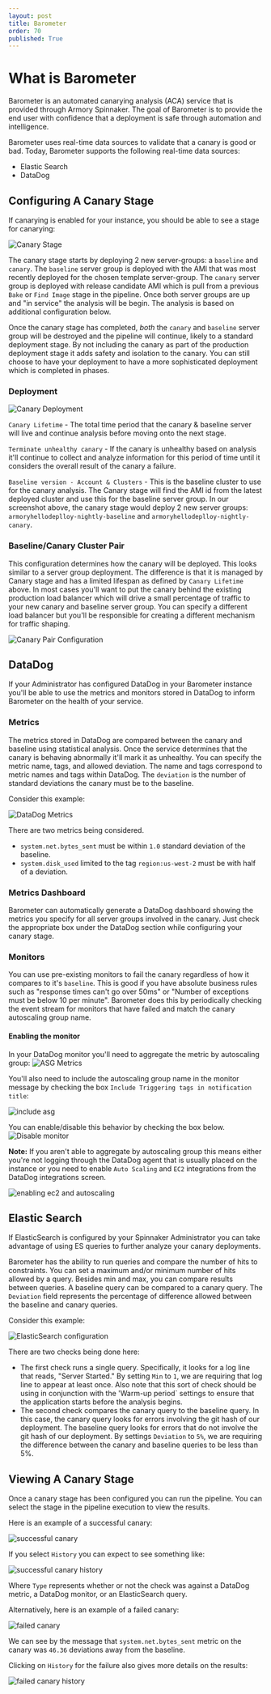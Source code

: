 ```yaml
---
layout: post
title: Barometer
order: 70
published: True
---
```


# What is Barometer

Barometer is an automated canarying analysis (ACA) service that is provided through Armory Spinnaker. The goal of Barometer is to provide the end user with confidence that a deployment is safe through automation and intelligence.

Barometer uses real-time data sources to validate that a canary is good or bad. Today, Barometer supports the following real-time data sources:

* Elastic Search
* DataDog

## Configuring A Canary Stage

If canarying is enabled for your instance, you should be able to see a stage for canarying:

![Canary Stage](https://cl.ly/2H0T1P1j2J15/Image%202017-08-07%20at%2010.57.58%20AM.png)

The canary stage starts by deploying 2 new server-groups: a `baseline` and `canary`.   The `baseline` server group is deployed with the AMI that was most recently deployed for the chosen template server-group.  The `canary` server group is deployed with release candidate AMI which is pull from a previous `Bake` or `Find Image` stage in the pipeline.  Once both server groups are up and "in service" the analysis will be begin.  The analysis is based on additional configuration below.

Once the canary stage has completed, _both_ the `canary` and `baseline` server group will be destroyed and the pipeline will continue, likely to a standard deployment stage.  By not including the canary as part of the production deployment stage it adds safety and isolation to the canary.  You can still choose to have your deployment to have a more sophisticated deployment which is completed in phases. 

### Deployment

![Canary Deployment](https://cl.ly/1J1H0W2d2R15/Image%202017-08-07%20at%2011.01.19%20AM.png)

`Canary Lifetime` - The total time period that the canary & baseline server will live and continue analysis before moving onto the next stage.


`Terminate unhealthy canary` - If the canary is unhealthy based on analysis it'll continue to collect and analyze information for this period of time until it considers the overall result of the canary a failure.


`Baseline version - Account & Clusters` - This is the baseline cluster to use for the canary analysis.  The Canary stage will find the AMI id from the latest deployed cluster and use this for the baseline server group.  In our screenshot above, the canary stage would deploy 2 new server groups: `armoryhellodeplloy-nightly-baseline` and `armoryhellodeplloy-nightly-canary`.


### Baseline/Canary Cluster Pair

This configuration determines how the canary will be deployed.  This looks similar to a server group deployment. The difference is that it is managed by Canary stage and has a limited lifespan as defined by `Canary Lifetime` above.  In most cases you'll want to put the canary behind the existing production load balancer which will drive a small percentage of traffic to your new canary and baseline server group.  You can specify a different load balancer but you'll be responsible for creating a different mechanism for traffic shaping.  


![Canary Pair Configuration](https://cl.ly/3b2l1N1a0n3Q/Image%202017-08-07%20at%2011.39.16%20AM.png)

## DataDog

If your Administrator has configured DataDog in your Barometer instance you'll be able to use the metrics and monitors stored in DataDog to inform Barometer on the health of your service.

### Metrics

The metrics stored in DataDog are compared between the canary and baseline using statistical analysis. Once the service determines that the canary is behaving abnormally it'll mark it as unhealthy. You can specify the metric name, tags, and allowed deviation. The name and tags correspond to metric names and tags within DataDog. The `deviation` is the number of standard deviations the canary must be to the baseline.

Consider this example:

![DataDog Metrics](https://cl.ly/3T2Q0n2m2i2U/Image%202017-08-24%20at%201.59.03%20PM.png)

There are two metrics being considered.
- `system.net.bytes_sent` must be within `1.0` standard deviation of the baseline.
- `system.disk_used` limited to the tag `region:us-west-2` must be with half of a deviation.

### Metrics Dashboard

Barometer can automatically generate a DataDog dashboard showing the metrics you specify for all server groups involved in the canary. Just check the appropriate box under the DataDog section while configuring your canary stage.

### Monitors

You can use pre-existing monitors to fail the canary regardless of how it compares to it's `baseline`.  This is good if you have absolute business rules such as "response times can't go over 50ms" or "Number of exceptions must be below 10 per minute".  Barometer does this by periodically checking the event stream for monitors that have failed and match the canary autoscaling group name.

#### Enabling the monitor

In your DataDog monitor you'll need to aggregate the metric by autoscaling group:
![ASG Metrics](https://cl.ly/0s0s2N382x02/Image%202017-08-07%20at%2012.04.54%20PM.png)

You'll also need to include the autoscaling group name in the monitor message by checking the box `Include Triggering tags in notification title`:


![include asg](https://cl.ly/3L42191Z0o03/Image%202017-08-07%20at%201.23.30%20PM.png)


You can enable/disable this behavior by checking the box below.
![Disable monitor](https://cl.ly/2g1T1b0q2I2S/Image%202017-08-07%20at%2011.53.07%20AM.png)

**Note:** If you aren't able to aggregate by autoscaling group this means either you're not logging through the DataDog agent that is usually placed on the instance or you need to enable `Auto Scaling` and `EC2` integrations from the DataDog integrations screen.

![enabling ec2 and autoscaling](https://cl.ly/0z1h27390b3v/Image%202017-08-07%20at%2012.10.12%20PM.png)

## Elastic Search

If ElasticSearch is configured by your Spinnaker Administrator you can take advantage of using ES queries to further analyze your canary deployments.

Barometer has the ability to run queries and compare the number of hits to constraints. You can set a maximum and/or minimum number of hits allowed by a query. Besides min and max, you can compare results between queries. A baseline query can be compared to a canary query. The `Deviation` field represents the percentage of difference allowed between the baseline and canary queries.

Consider this example:

![ElasticSearch configuration](https://cl.ly/2Z051c2n2P0o/Image%202017-08-23%20at%203.16.01%20PM.png)

There are two checks being done here:
- The first check runs a single query. Specifically, it looks for a log line that reads, "Server Started." By setting `Min` to `1`, we are requiring that log line to appear at least once. Also note that this sort of check should be using in conjunction with the 'Warm-up period` settings to ensure that the application starts before the analysis begins.
- The second check compares the canary query to the baseline query. In this case, the canary query looks for errors involving the git hash of our deployment. The baseline query looks for errors that do not involve the git hash of our deployment. By settings `Deviation` to `5%`, we are requiring the difference between the canary and baseline queries to be less than 5%.


## Viewing A Canary Stage

Once a canary stage has been configured you can run the pipeline. You can select the stage in the pipeline execution to view the results.

Here is an example of a successful canary:

![successful canary](https://cl.ly/2g2a1B2i4745/Image%202017-08-24%20at%202.05.41%20PM.png)

If you select `History` you can expect to see something like:

![successful canary history](https://cl.ly/2Y2O3i0C193R/Image%202017-08-24%20at%202.07.18%20PM.png)

Where `Type` represents whether or not the check was against a DataDog metric, a DataDog monitor, or an ElasticSearch query.

Alternatively, here is an example of a failed canary:

![failed canary](https://cl.ly/2Z0F0e2k3r0U/Image%202017-08-24%20at%202.09.38%20PM.png)

We can see by the message that `system.net.bytes_sent` metric on the canary was `46.36` deviations away from the baseline.

Clicking on `History` for the failure also gives more details on the results:

![failed canary history](https://cl.ly/3k0U3O2c363d/Image%202017-08-24%20at%202.15.26%20PM.png)
